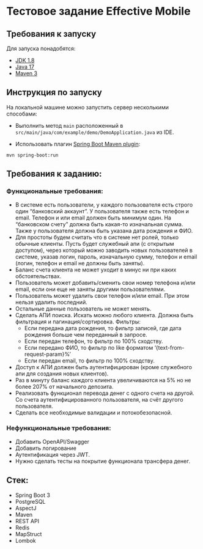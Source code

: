 # Тестовое задание Effective Mobile

## Требования к запуску

Для запуска понадобятся:

- [JDK 1.8](http://www.oracle.com/technetwork/java/javase/downloads/jdk8-downloads-2133151.html)
- [Java 17](https://www.oracle.com/java/technologies/javase/jdk17-archive-downloads.html)
- [Maven 3](https://maven.apache.org)

## Инструкция по запуску

На локальной машине можно запустить сервер несколькими способами:

- Выполнить метод `main` расположенный в `src/main/java/com/example/demo/DemoApplication.java` из IDE.

- Использовать плагин  [Spring Boot Maven plugin](https://docs.spring.io/spring-boot/docs/current/reference/html/build-tool-plugins-maven-plugin.html):

```shell
mvn spring-boot:run
```
## Требования к заданию:

### Функциональные требования:
- В системе есть пользователи, у каждого пользователя есть строго один “банковский аккаунт”. У пользователя также есть телефон и email. Телефон и или email должен быть минимум один. На “банковском счету” должна быть какая-то изначальная сумма. Также у пользователя должна быть указана дата рождения и ФИО.
- Для простоты будем считать что в системе нет ролей, только обычные клиенты. Пусть будет служебный апи (с открытым доступом), через который можно заводить новых пользователей в системе, указав логин, пароль, изначальную сумму, телефон и email (логин, телефон и email не должны быть заняты). 
- Баланс счета клиента не может уходит в минус ни при каких обстоятельствах.
- Пользователь может добавить/сменить свои номер телефона и/или email, если они еще не заняты другими пользователями.
- Пользователь может удалить свои телефон и/или email. При этом нельзя удалить последний.
- Остальные данные пользователь не может менять.
- Сделать АПИ поиска. Искать можно любого клиента. Должна быть фильтрация и пагинация/сортировка. Фильтры:
  - Если передана дата рождения, то фильтр записей, где дата рождения больше чем переданный в запросе.
  - Если передан телефон, то фильтр по 100% сходству.
  - Если передано ФИО, то фильтр по like форматом ‘{text-from-request-param}%’
  - Если передан email, то фильтр по 100% сходству. 
-  Доступ к АПИ должен быть аутентифицирован (кроме служебного апи для создания новых клиентов).
- Раз в минуту баланс каждого клиента увеличиваются на 5% но не более 207% от начального депозита.
- Реализовать функционал перевода денег с одного счета на другой. Со счета аутентифицированного пользователя, на счёт другого пользователя.
- Сделать все необходимые валидации и потокобезопасной.


### Нефункциональные требования:
- Добавить OpenAPI/Swagger
- Добавить логирование
- Аутентификация через JWT.
- Нужно сделать тесты на покрытие функционала трансфера денег.

## Стек:
 - Spring Boot 3
 - PostgreSQL
 - AspectJ
 - Maven
 - REST API
 - Redis
 - MapStruct
 - Lombok
